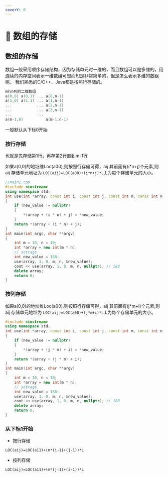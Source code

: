 ```yaml
---
coverY: 0
---
```


# 🥯 数组的存储

## 数组的存储

数组一般采用顺序存储结构，因为存储单元时一维的，而且数组可以是多维的，用连续的内存空间表示一维数组可想而知是非常简单的，但是怎么表示多维的数组呢。 我们熟悉的C/C++、Java都是按照行存储的。

```cpp
m行n列的二维数组
a(0,0) a(0,1) ... a(0,n-1)
a(1,0) a(1,1) ... a(1,n-1)
...           ... a(2,n-1)
...           ... a(3,n-1)
...           ... 
a(m-1,0)          a(m-1,n-1)
```

一般默认从下标0开始

### 按行存储

也就是先存储第1行，再存第2行直到m-1行

如果a(0,0)的地址维Loc(a00),则按照行存储可得，aij 其前面有(i\*n+j)个元素,则 aij 存储单元地址为 `LOC(aij)=LOC(a00)+(i*n+j)*L`,L为每个存储单元的大小。

```cpp
//main1.cpp
#include <iostream>
using namespace std;
int use(int *array, const int i, const int j, const int m, const int n, int *new_value)
{
    if (new_value != nullptr)
    {
        *(array + (i * n) + j) = *new_value;
    }
    return *(array + (i * n) + j);
}
int main(int argc, char **argv)
{
    int m = 10, n = 10;
    int *array = new int[m * n];
    // sotrage
    int new_value = 188;
    use(array, 1, 0, m, n, &new_value);
    cout << use(array, 1, 0, m, n, nullptr); // 188
    delete array;
    return 0;
}
```

### 按列存储

如果a(0,0)的地址维Loc(a00),则按照行存储可得，aij 其前面有(j\*m+i)个元素,则 aij 存储单元地址为 `LOC(aij)=LOC(a00)+(j*m+i)*L`,L为每个存储单元的大小。

```cpp
#include <iostream>
using namespace std;
int use(int *array, const int i, const int j, const int m, const int n, int *new_value)
{
    if (new_value != nullptr)
    {
        *(array + (j * m) + i) = *new_value;
    }
    return *(array + (j * m) + i);
}
int main(int argc, char **argv)
{
    int m = 10, n = 10;
    int *array = new int[m * n];
    // sotrage
    int new_value = 188;
    use(array, 1, 0, m, n, &new_value);
    cout << use(array, 1, 0, m, n, nullptr); // 188
    delete array;
    return 0;
}
```

### 从下标1开始

* 按行存储

`LOC(aij)=LOC(a11)+(n*(i-1)+(j-1))*L`

* 按列存储

`LOC(aij)=LOC(a11)+(m*(j-1)+(i-1))*L`
